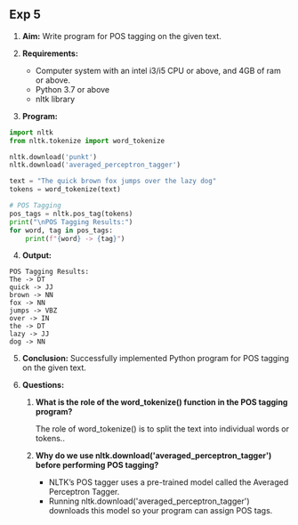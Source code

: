 
## Exp 5
1. **Aim:** Write program for POS tagging on the given text.
   
2. **Requirements:**
    * Computer system with an intel i3/i5 CPU or above, and 4GB of ram or above.
    * Python 3.7 or above
    * nltk library
  
3. **Program:**
```python
import nltk
from nltk.tokenize import word_tokenize

nltk.download('punkt')
nltk.download('averaged_perceptron_tagger')

text = "The quick brown fox jumps over the lazy dog"
tokens = word_tokenize(text)

# POS Tagging
pos_tags = nltk.pos_tag(tokens)
print("\nPOS Tagging Results:")
for word, tag in pos_tags:
    print(f"{word} -> {tag}")
```

4. **Output:**
```
POS Tagging Results:
The -> DT
quick -> JJ
brown -> NN
fox -> NN
jumps -> VBZ
over -> IN
the -> DT
lazy -> JJ
dog -> NN
```

5. **Conclusion:**
   Successfully implemented Python program for POS tagging on the given text.

6. **Questions:**
    1. **What is the role of the word_tokenize() function in the POS tagging program?**
  
       The role of word_tokenize() is to split the text into individual words or tokens..
  
    2. **Why do we use nltk.download('averaged_perceptron_tagger') before performing POS tagging?**
   
        * NLTK’s POS tagger uses a pre-trained model called the Averaged Perceptron Tagger.  
        * Running nltk.download('averaged_perceptron_tagger') downloads this model so your program can assign POS tags.
